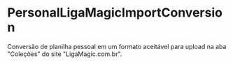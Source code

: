 # PersonalLigaMagicImportConversion
Conversão de planilha pessoal em um formato aceitável para upload na aba "Coleções" do site "LigaMagic.com.br".
